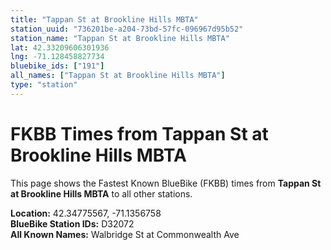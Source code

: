 ```yaml
---
title: "Tappan St at Brookline Hills MBTA"
station_uuid: "736201be-a204-73bd-57fc-096967d95b52"
station_name: "Tappan St at Brookline Hills MBTA"
lat: 42.33209606301936
lng: -71.128458827734
bluebike_ids: ["191"]
all_names: ["Tappan St at Brookline Hills MBTA"]
type: "station"
---
```


# FKBB Times from Tappan St at Brookline Hills MBTA

This page shows the Fastest Known BlueBike (FKBB) times from **Tappan St at Brookline Hills MBTA** to all other stations.

**Location:** 42.34775567, -71.1356758  
**BlueBike Station IDs:** D32072  
**All Known Names:** Walbridge St at Commonwealth Ave

